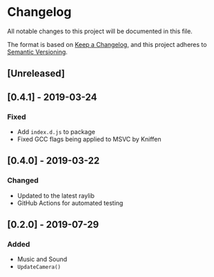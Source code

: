 # Changelog
All notable changes to this project will be documented in this file.

The format is based on [Keep a Changelog](https://keepachangelog.com/en/1.0.0/),
and this project adheres to [Semantic Versioning](https://semver.org/spec/v2.0.0.html).

## [Unreleased]

## [0.4.1] - 2019-03-24
### Fixed
- Add `index.d.js` to package
- Fixed GCC flags being applied to MSVC by Kniffen

## [0.4.0] - 2019-03-22
### Changed
- Updated to the latest raylib
- GitHub Actions for automated testing

## [0.2.0] - 2019-07-29
### Added
- Music and Sound
- `UpdateCamera()`
